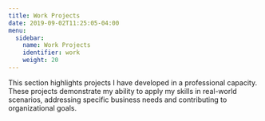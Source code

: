 ```yaml
---
title: Work Projects
date: 2019-09-02T11:25:05-04:00
menu:
  sidebar:
    name: Work Projects
    identifier: work
    weight: 20
---
```


This section highlights projects I have developed in a professional capacity. These projects demonstrate my ability to apply my skills in real-world scenarios, addressing specific business needs and contributing to organizational goals.
